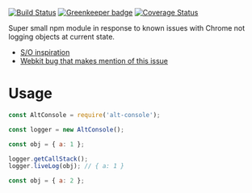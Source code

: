[![Build Status](https://travis-ci.org/BenBrostoff/alt-console.svg?branch=master)](https://travis-ci.org/BenBrostoff/alt-console)
[![Greenkeeper badge](https://badges.greenkeeper.io/BenBrostoff/alt-console.svg)](https://greenkeeper.io/)
[![Coverage Status](https://coveralls.io/repos/github/BenBrostoff/alt-console/badge.svg)](https://coveralls.io/github/BenBrostoff/alt-console)

Super small npm module in response to known issues with Chrome not logging objects at current state.

- [S/O inspiration](http://stackoverflow.com/questions/24175017/google-chrome-console-log-inconsistency-with-objects-and-arrays)
- [Webkit bug that makes mention of this issue](https://bugs.webkit.org/show_bug.cgi?id=35801)

# Usage

```javascript
const AltConsole = require('alt-console');

const logger = new AltConsole();

const obj = { a: 1 };

logger.getCallStack();
logger.liveLog(obj); // { a: 1 }

const obj = { a: 2 };
```
